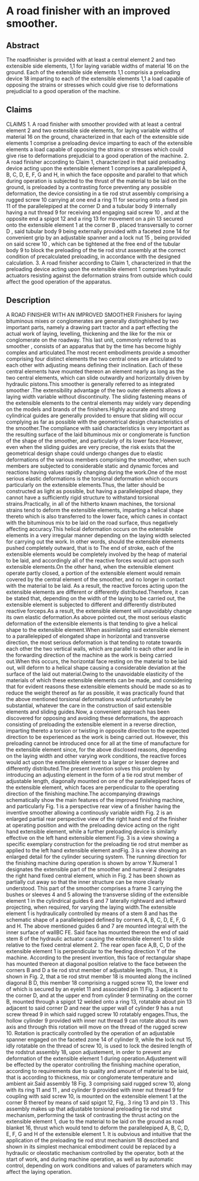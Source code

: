 # A road finisher with an improved smoother.

## Abstract
The roadfinisher is provided with at least a central element 2 and two extensible side elements, 1,1 for laying variable widths of material 16 on the ground. Each of the extensible side elements 1,1 comprisis a preloading device 18 imparting to each of the extensible elements 1,1 a load capable of opposing the strains or stresses which could give rise to deformations prejudicial to a good operation of the machine.

## Claims
CLAIMS 1. A road finisher with smoother provided with at least a central element 2 and two extensible side elements, for laying variable widths of material 16 on the ground, characterized in that each of the extensible side elements 1 comprise a preloading device imparting to each of the extensible elements a load capable of opposing the strains or stresses which could give rise to deformations prejudicial to a good operation of the machine. 2. A road finisher according to Claim 1, characterized in that said preloading device acting upon the extensible element 1 comprises a parallelepiped A, B, C, D, E, F, G and H, in which the face opposite and parallel to that which during operation is subjected to the thrust of the material to be laid on the ground, is preloaded by a contrasting force preventing any possible deformation, the device consisting in a tie rod strut assembly comprising a rugged screw 10 carrying at one end a ring 11 for securing onto a fixed pin 11 of the parallelepiped at the corner D and a tubular body 9 internally having a nut thread 9 for receiving and engaging said screw 10 , and at the opposite end a spigot 12 and a ring 13 for movement on a pin 13 secured onto the extensible element 1 at the corner B , placed transversally to corner D , said tubular body 9 being externally provided with a faceted zone 14 for convenient grip by an adjustable spanner and a lock nut 15 , being provided on said screw 10 , which can be tightened at the free end of the tubular body 9 to block the preloading of the tie rod strut assembly at the correct condition of precalculated preloading, in accordance with the designed calculation. 3. A road finisher according to Claim 1, characterized in that the preloading device acting upon the extensible element 1 comprises hydraulic actuators resisting against the deformation strains from outside which could affect the good operation of the apparatus.

## Description
A ROAD FINISHER WITH AN IMPROVED SMOOTHER Finishers for laying bituminous mixes or conglomerates are generally distinghished by two important parts, namely a drawing part tractor and a part effecting the actual work of laying, levelling, thickening and the like for the mix or conglomerate on the roadway. This last unit, commonly referred to as smoother , consists of an apparatus that by the time has become highly complex and articulated.The most recent embodiments provide a smoother comprising four distinct elements the two central ones are articulated to each other with adjusting means defining their inclination. Each of these central elements have mounted thereon an element nearly as long as the two central elements, which can slide outwardly and horizontally driven by hydraulic pistons.This smoother is generally referred to as integrated smoother .The extensibility advantage of the two outer elements allows a laying width variable without discontinuity. The sliding fastening means of the extensible elements to the central elements may widely vary depending on the models and brands of the finishers.Highly accurate and strong cylindrical guides are generally provided to ensure that sliding will occur complying as far as possible with the geometrical design characteristics of the smoother.The compliance with said characteristics is very important as the resulting surface of the laid bituminous mix or conglomerate is function of the shape of the smoother, and particularly of its lower face.However, even when the sliding guides are very precise, the risk exists that the geometrical design shape could undergo changes due to elastic deformations of the various members comprising the smoother, when such members are subjected to considerable static and dynamic forces and reactions having values rapidly changing during the work.One of the most serious elastic deformations is the torsional deformation which occurs particularly on the extensible elements.Thus, the latter should be constructed as light as possible, but having a parallelepiped shape, they cannot have a sufficiently rigid structure to withstand torsional strains.Practically, in all of the hitherto knawn machines, the torsional strains tend to deform the extensible elements, imparting a helical shape thereto which is also transferred to the lower face, which canes in contact with the bituminous mix to be laid on the road surface, thus negatively affecting accuracy.This helical deformation occurs on the extensible elements in a very irregular manner depending on the laying width selected for carrying out the work. In other words, should the extensible elements pushed completely outward, that is to The end of stroke, each of the extensible elements would be completely involved by the heap of material to be laid, and accordingly all of the reactive forces would act upon such extensible elements.On the other hand, when the extensible element operate partly closed, a portion of the extensible element would remain covered by the central element of the smoother, and no longer in contact with the material to be laid. As a result, the reactive forces acting upon the extensible elements are different or differently distributed.Therefore, it can be stated that, depending on the width of the laying to be carried out, the extensible element is subjected to different and differently distributed reactive forceps.As a result, the extensible element will unavoidably change its own elastic deformation.As above pointed out, the most serious elastic deformation of the extensible elements is that tending to give a helical shape to the extensible element.When assimilating said extensible element to a parallelepiped of elongated shape in horizontal and transverse direction, the most serious deformation is that tending to rotate towards each other the two vertical walls, which are parallel to each other and lie in the forwarding direction of the machine as the work is being carried out.When this occurs, the horizontal face resting on the material to be laid out, will deform to a helical shape causing a considerable deviation at the surface of the laid out material.Owing to the unavoidable elasticity of the materials of which these extensible elements can be made, and considering that for evident reasons these extensible elements should be made so as to reduce the weight thereof as far as possible, it was practically found that the above mentioned torsional deformations would unfortunately be substantial, whatever the care in the construction of said extensible elements and sliding guides.Now, a convenient approach has been discovered for opposing and avoiding these deformations, the approach consisting of preloading the extensible element in a reverse direction, imparting thereto a torsion or twisting in opposite direction to the expected direction to be experienced as the work is being carried out. However, this preloading cannot be introduced once for all at the time of manufacture for the extensible element since, for the above disclosed reasons, depending on the laying width and other varying work conditions, the reactive forces would act upon the extensible element to a larger or lesser degree and differently distributed.The present invention solves this problem by introducing an adjusting element in the form of a tie rod strut member of adjustable length, diagonally mounted on one of the parallelepiped faces of the extensible element, which faces are perpendicular to the operating direction of the finishing machine.The accompanying drawings schematically show the main features of the improved finishing machine, and particularly Fig. 1 is a perspective rear view of a finisher having the inventive smoother allowing a continously variable width Fig. 2 is an enlarged partial rear perspective view of the right hand end of the finisher at operating position and with the preloading device acting on the right hand extensible element, while a further preloading device is similarly effective on the left hand extensible element Fig. 3 is a view showing a specific exemplary construction for the preloading tie rod strut member as applied to the left hand extensible element andFig. 3 is a view showing an enlarged detail for the cylinder securing system. The running direction for the finishing machine during operation is shown by arrow Y.Numeral 1 designates the extensible part of the smoother and numeral 2 designates the right hand fixed central element, which in Fig. 2 has been shown as partially cut away so that the inner structure can be more clearly understood. This part of the smoother comprises a frame 3 carrying the bushes or sleeves 4 and 5 allowing the transverse sliding of the extensible element 1 in the cylindrical guides 6 and 7 laterally rightward and ieftward projecting, when required, for varying the laying width.The extensible element 1 is hydraulically controlled by means of a stem 8 and has the schematic shape of a parallelepiped defined by corners A, B, C, D, E, F, G and H. The above mentioned guides 6 and 7 are mounted integral with the inner surface of wallBC FE. Said face has mounted thereon the end of said stem 8 of the hydraulic actuator causing the extensible element 1 to slide relative to the fixed central element 2. The rear open face A,B, C, D of the extensible element 1 is perpendicular to the feeding direction Y of the machine. According to the present invention, this face of rectangular shape has mounted thereon at diagonal position relative to the face between the corners B and D a tie rod strut member of adjustable length. Thus, it is shown in Fig. 2, that a tie rod strut member 18 is mounted along the inclined diagonal B D, this member 18 comprising a rugged screw 10, the lower end of which is secured by an eyelet 11 and associated pin 11 Fig. 3 adjacent to the corner D, and at the upper end from cylinder 9 terminating on the corner B, mounted through a spigot 12 welded onto a ring 13, rotatable about pin 13 adjacent to said corner D and near the upper wall of cylinder 9 has a nut screw thread 9 in which said rugged screw 10 rotatably engages.Thus, the hollow cylinder 9 provided with inner nut thread 9 can rotate about its own axis and through this rotation will move on the thread of the rugged screw 10. Rotation is practically controlled by the operation of an adjustable spanner engaged on the faceted zone 14 of cylinder 9, while the lock nut 15, idly rotatable on the thread of screw 10, is used to lock the desired length of the rodstrut assembly 18, upon adjustement, in order to prevent any deformation of the extensible element 1 during operation.Adjustement will be effected by the operator controlling the finishing machine operation, according to requirements due to quality and amount of material to be laid, that is according to thickness, mix or conglomerate temperature and ambient air.Said assembly 18 Fig. 3 comprising said rugged screw 10, along with its ring 11 and 11 , and cylinder 9 provided with inner nut thread 9 for coupling with said screw 10, is mounted on the extensible element 1 at the corner B thereof by means of said spigot 12, Fig,. 3 ring 13 and pin 13 . This assembly makes up that adjustable torsional preloading tie rod strut mechanism, performing the task of contrasting the thrust acting on the extensible element 1, due to the material to be laid on the ground as road blanket 16, thrust which would tend to deform the parallelepiped A, B, C, D, E, F, G and H of the extensible element 1. It is oubvious and intuitive that the application of the preloading tie rod strut mechanism 18 described and shown in its simplest mechanical embodiment could be replaced by a hydraulic or oleostatic mechanism controlled by the operator, both at the start of work, and during machine operation, as well as by automatic control, depending on work conditions and values of parameters which may affect the laying operation.